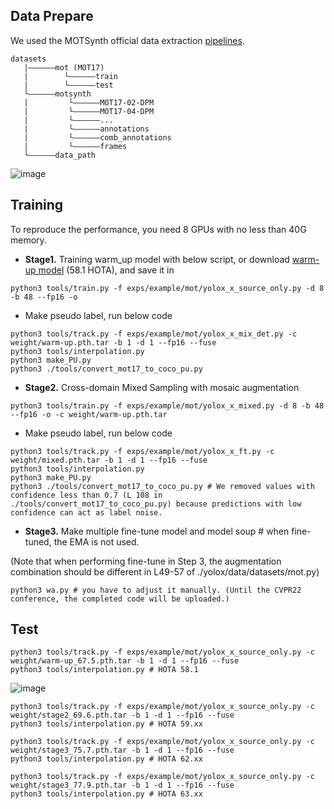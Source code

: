 ## Data Prepare

We used the MOTSynth official data extraction [pipelines](https://github.com/dvl-tum/motsynth-baselinesz).

```
datasets
   |——————mot (MOT17)
   |        └——————train
   |        └——————test
   └——————motsynth
   |         └——————MOT17-02-DPM
   |         └——————MOT17-04-DPM
   |         └——————...
   |         └——————annotations
   |         └——————comb_annotations
   |         └——————frames
   └——————data_path
```
![image](https://user-images.githubusercontent.com/33244972/171125695-38f0b3e7-2a47-42c4-9740-18f530919a2b.png)

## Training

To reproduce the performance, you need 8 GPUs with no less than 40G memory.

- **Stage1.** Training warm_up model with below script, or download [warm-up model](https://drive.google.com/drive/folders/1edc3XEYMQlVSWkuEiGYyBdUAKI5MYz2O?usp=sharing) (58.1 HOTA), and save it in
```
python3 tools/train.py -f exps/example/mot/yolox_x_source_only.py -d 8 -b 48 --fp16 -o
```
- Make pseudo label, run below code 
```
python3 tools/track.py -f exps/example/mot/yolox_x_mix_det.py -c weight/warm-up.pth.tar -b 1 -d 1 --fp16 --fuse
python3 tools/interpolation.py
python3 make_PU.py
python3 ./tools/convert_mot17_to_coco_pu.py
```

- **Stage2.** Cross-domain Mixed Sampling with mosaic augmentation
```
python3 tools/train.py -f exps/example/mot/yolox_x_mixed.py -d 8 -b 48 --fp16 -o -c weight/warm-up.pth.tar
```
- Make pseudo label, run below code 
```
python3 tools/track.py -f exps/example/mot/yolox_x_ft.py -c weight/mixed.pth.tar -b 1 -d 1 --fp16 --fuse
python3 tools/interpolation.py
python3 make_PU.py
python3 ./tools/convert_mot17_to_coco_pu.py # We removed values with confidence less than 0.7 (L 108 in ./tools/convert_mot17_to_coco_pu.py) because predictions with low confidence can act as label noise.
``` 
- **Stage3.** Make multiple fine-tune model and model soup # when fine-tuned, the EMA is not used.

(Note that when performing fine-tune in Step 3, the augmentation combination should be different in L49-57 of ./yolox/data/datasets/mot.py)

```
python3 wa.py # you have to adjust it manually. (Until the CVPR22 conference, the completed code will be uploaded.)
```

## Test

```
python3 tools/track.py -f exps/example/mot/yolox_x_source_only.py -c weight/warm-up_67.5.pth.tar -b 1 -d 1 --fp16 --fuse
python3 tools/interpolation.py # HOTA 58.1
```
![image](https://user-images.githubusercontent.com/33244972/171542787-c3a84452-b54c-4fb6-919e-cccef222153d.png)

```
python3 tools/track.py -f exps/example/mot/yolox_x_source_only.py -c weight/stage2_69.6.pth.tar -b 1 -d 1 --fp16 --fuse
python3 tools/interpolation.py # HOTA 59.xx
```

```
python3 tools/track.py -f exps/example/mot/yolox_x_source_only.py -c weight/stage3_75.7.pth.tar -b 1 -d 1 --fp16 --fuse
python3 tools/interpolation.py # HOTA 62.xx
```

```
python3 tools/track.py -f exps/example/mot/yolox_x_source_only.py -c weight/stage3_77.9.pth.tar -b 1 -d 1 --fp16 --fuse
python3 tools/interpolation.py # HOTA 63.xx
```
